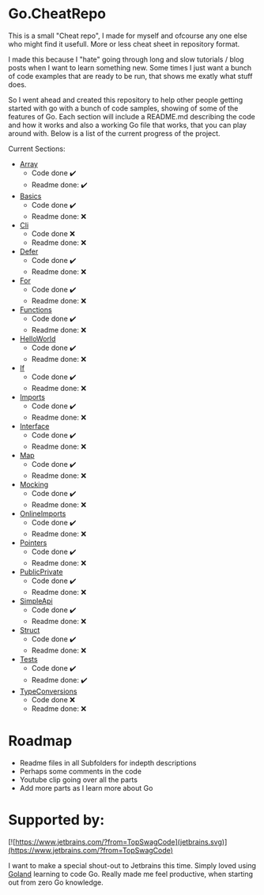 # Go.CheatRepo

This is a small "Cheat repo", I made for myself and ofcourse any one else who might find it usefull. More or less cheat sheet in repository format.

I made this because I "hate" going through long and slow tutorials / blog posts when I want to learn something new. Some times I just want a bunch of code examples that are ready to be run, that shows me exatly what stuff does.

So I went ahead and created this repository to help other people getting started with go with a bunch of code samples, showing of some of the features of Go. Each section will include a README.md describing the code and how it works and also a working Go file that works, that you can play around with. Below is a list of the current progress of the project.

Current Sections:

* [Array](src/Array) 
    * Code done :heavy_check_mark:
    * Readme done: :heavy_check_mark:
* [Basics](src/Basics)
    * Code done :heavy_check_mark:
    * Readme done: :x:
* [Cli](src/Cli)
    * Code done :x:
    * Readme done: :x:
* [Defer](src/Defer)
    * Code done :heavy_check_mark:
    * Readme done: :x:
* [For](src/For)
    * Code done :heavy_check_mark:
    * Readme done: :x:
* [Functions](src/Functions)
    * Code done :heavy_check_mark:
    * Readme done: :x:
* [HelloWorld](src/HelloWorld)
    * Code done :heavy_check_mark:
    * Readme done: :x:
* [If](src/If)
    * Code done :heavy_check_mark:
    * Readme done: :x:
* [Imports](src/Imports)
    * Code done :heavy_check_mark:
    * Readme done: :x:
* [Interface](src/Interface)
    * Code done :heavy_check_mark:
    * Readme done: :x:
* [Map](src/Map)
    * Code done :heavy_check_mark:
    * Readme done: :x:
* [Mocking](src/Mocking)
    * Code done :heavy_check_mark:
    * Readme done: :x:
* [OnlineImports](src/OnlineImports)
    * Code done :heavy_check_mark:
    * Readme done: :x:
* [Pointers](src/Pointers)
    * Code done :heavy_check_mark:
    * Readme done: :x:
* [PublicPrivate](src/PublicPrivate)
    * Code done :heavy_check_mark:
    * Readme done: :x:
* [SimpleApi](src/SimpleApi)
    * Code done :heavy_check_mark:
    * Readme done: :x:
* [Struct](src/Struct)
    * Code done :heavy_check_mark:
    * Readme done: :x:
* [Tests](src/Tests)
    * Code done :heavy_check_mark:
    * Readme done: :heavy_check_mark:
* [TypeConversions](src/TypeConversions)
    * Code done :x:
    * Readme done: :x:


# Roadmap

* Readme files in all Subfolders for indepth descriptions
* Perhaps some comments in the code
* Youtube clip going over all the parts
* Add more parts as I learn more about Go

# Supported by:

[![https://www.jetbrains.com/?from=TopSwagCode](jetbrains.svg)](https://www.jetbrains.com/?from=TopSwagCode)

I want to make a special shout-out to Jetbrains this time. Simply loved using [Goland](https://www.jetbrains.com/go/) learning to code Go. Really made me feel productive, when starting out from zero Go knowledge.
